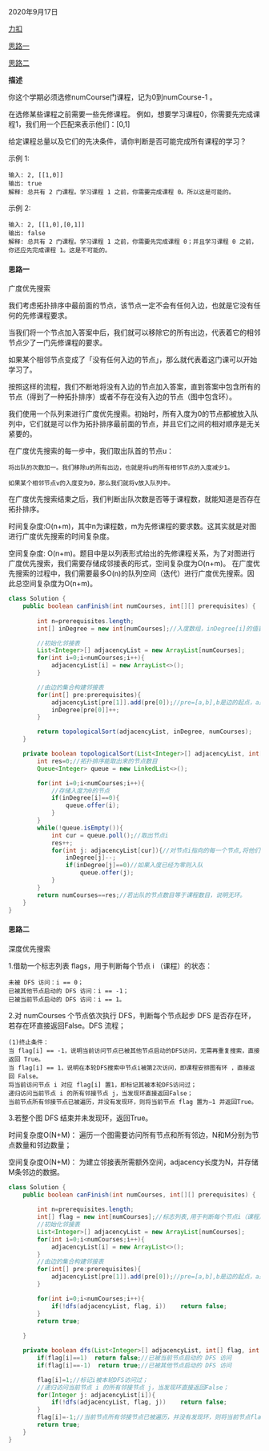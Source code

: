 2020年9月17日

[力扣](https://leetcode-cn.com/problems/course-schedule/)

[思路一](#思路一)

[思路二](#思路二)

**描述**

你这个学期必须选修numCourse门课程，记为0到numCourse-1 。

在选修某些课程之前需要一些先修课程。 例如，想要学习课程0，你需要先完成课程1，我们用一个匹配来表示他们：[0,1]

给定课程总量以及它们的先决条件，请你判断是否可能完成所有课程的学习？

示例 1:
```
输入: 2, [[1,0]] 
输出: true
解释: 总共有 2 门课程。学习课程 1 之前，你需要完成课程 0。所以这是可能的。
```
示例 2:
```
输入: 2, [[1,0],[0,1]]
输出: false
解释: 总共有 2 门课程。学习课程 1 之前，你需要先完成​课程 0；并且学习课程 0 之前，你还应先完成课程 1。这是不可能的。
```

#### 思路一

广度优先搜索

我们考虑拓扑排序中最前面的节点，该节点一定不会有任何入边，也就是它没有任何的先修课程要求。

当我们将一个节点加入答案中后，我们就可以移除它的所有出边，代表着它的相邻节点少了一门先修课程的要求。

如果某个相邻节点变成了「没有任何入边的节点」，那么就代表着这门课可以开始学习了。

按照这样的流程，我们不断地将没有入边的节点加入答案，直到答案中包含所有的节点（得到了一种拓扑排序）或者不存在没有入边的节点（图中包含环）。

我们使用一个队列来进行广度优先搜索。初始时，所有入度为0的节点都被放入队列中，它们就是可以作为拓扑排序最前面的节点，并且它们之间的相对顺序是无关紧要的。

在广度优先搜索的每一步中，我们取出队首的节点u：
```
将出队的次数加一。我们移除u的所有出边，也就是将u的所有相邻节点的入度减少1。

如果某个相邻节点v的入度变为0，那么我们就将v放入队列中。
```
在广度优先搜索结束之后，我们判断出队次数是否等于课程数，就能知道是否存在拓扑排序。

时间复杂度:O(n+m)，其中n为课程数，m为先修课程的要求数。这其实就是对图进行广度优先搜索的时间复杂度。

空间复杂度: O(n+m)。题目中是以列表形式给出的先修课程关系，为了对图进行广度优先搜索，我们需要存储成邻接表的形式，空间复杂度为O(n+m)。
在广度优先搜索的过程中，我们需要最多O(n)的队列空间（迭代）进行广度优先搜索。因此总空间复杂度为O(n+m)。


```java
class Solution {
    public boolean canFinish(int numCourses, int[][] prerequisites) {
        
        int n=prerequisites.length;
        int[] inDegree = new int[numCourses];//入度数组，inDegree[i]的值表示节点i的入度

        //初始化邻接表
        List<Integer>[] adjacencyList = new ArrayList[numCourses];
        for(int i=0;i<numCourses;i++){
            adjacencyList[i] = new ArrayList<>();
        }

        //由边的集合构建邻接表
        for(int[] pre:prerequisites){
            adjacencyList[pre[1]].add(pre[0]);//pre=[a,b],b是边的起点，a是终点，是节点b指向节点a.
            inDegree[pre[0]]++;
        }

        return topologicalSort(adjacencyList, inDegree, numCourses);
    }

    private boolean topologicalSort(List<Integer>[] adjacencyList, int[] inDegree, int numCourses){
        int res=0;//拓扑排序能取出来的节点数目
        Queue<Integer> queue = new LinkedList<>();

        for(int i=0;i<numCourses;i++){
            //存储入度为0的节点
            if(inDegree[i]==0){
                queue.offer(i);
            }
        }
        while(!queue.isEmpty()){
            int cur = queue.poll();//取出节点i
            res++;
            for(int j: adjacencyList[cur]){//对节点i指向的每一个节点,将他们的入度减一
                inDegree[j]--;
                if(inDegree[j]==0)//如果入度已经为零则入队
                    queue.offer(j);
            }
        }
        return numCourses==res;//若出队的节点数目等于课程数目，说明无环。
    }
}
```

#### 思路二

深度优先搜索

1.借助一个标志列表 flags，用于判断每个节点 i （课程）的状态：
```
未被 DFS 访问：i == 0；
已被其他节点启动的 DFS 访问：i == -1；
已被当前节点启动的 DFS 访问：i == 1。
```
2.对 numCourses 个节点依次执行 DFS，判断每个节点起步 DFS 是否存在环，若存在环直接返回False。DFS 流程；
```
(1)终止条件：
当 flag[i] == -1，说明当前访问节点已被其他节点启动的DFS访问，无需再重复搜索，直接返回 True。
当 flag[i] == 1，说明在本轮DFS搜索中节点i被第2次访问，即课程安排图有环 ，直接返回 False。
将当前访问节点 i 对应 flag[i] 置1，即标记其被本轮DFS访问过；
递归访问当前节点 i 的所有邻接节点 j，当发现环直接返回False；
当前节点所有邻接节点已被遍历，并没有发现环，则将当前节点 flag 置为−1 并返回True。
```
3.若整个图 DFS 结束并未发现环，返回True。

时间复杂度O(N+M)： 遍历一个图需要访问所有节点和所有邻边，N和M分别为节点数量和邻边数量；

空间复杂度O(N+M)： 为建立邻接表所需额外空间，adjacency长度为N，并存储M条邻边的数据。

```java
class Solution {
    public boolean canFinish(int numCourses, int[][] prerequisites) {
        
        int n=prerequisites.length;
        int[] flag = new int[numCourses];//标志列表,用于判断每个节点i（课程）的状态.
        //初始化邻接表
        List<Integer>[] adjacencyList = new ArrayList[numCourses];
        for(int i=0;i<numCourses;i++){
            adjacencyList[i] = new ArrayList<>();
        }
        //由边的集合构建邻接表
        for(int[] pre:prerequisites){
            adjacencyList[pre[1]].add(pre[0]);//pre=[a,b],b是边的起点，a是终点，是节点b指向节点a.
        }

        for(int i=0;i<numCourses;i++){
            if(!dfs(adjacencyList, flag, i))    return false;
        }
        return true;
        
    }

    private boolean dfs(List<Integer>[] adjacencyList, int[] flag, int i){
        if(flag[i]==1)  return false;//已被当前节点启动的 DFS 访问
        if(flag[i]==-1)  return true;//已被其他节点启动的 DFS 访问

        flag[i]=1;//标记i被本轮DFS访问过；
        //递归访问当前节点 i 的所有邻接节点 j，当发现环直接返回False；
        for(Integer j: adjacencyList[i]){
            if(!dfs(adjacencyList, flag, j))    return false;
        }
        flag[i]=-1;//当前节点所有邻接节点已被遍历，并没有发现环，则将当前节点flag置为−1,并返回True。
        return true;
    }
}
```
